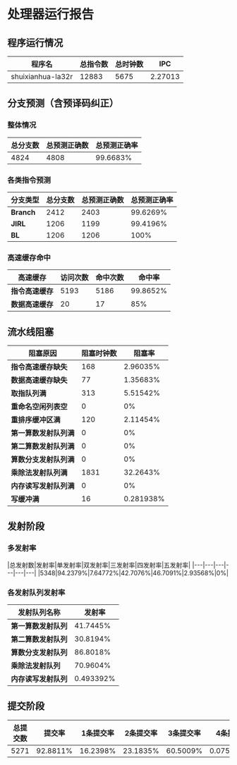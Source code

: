 # 处理器运行报告
## 程序运行情况
|程序名|总指令数|总时钟数|IPC|
|---|---|---|---|
|shuixianhua-la32r|12883|5675|2.27013|

## 分支预测（含预译码纠正）
### 整体情况
|总分支数|总预测正确数|总预测正确率|
|---|---|---|
|4824|4808|99.6683%|

### 各类指令预测
|分支类型|总分支数|总预测正确数|总预测正确率|
|---|---|---|---|
|**Branch**| 2412 | 2403 | 99.6269%|
|**JIRL**| 1206 | 1199 | 99.4196%|
|**BL**| 1206 | 1206 | 100%|

### 高速缓存命中
|高速缓存|访问次数|命中次数|命中率|
|---|---|---|---|
|**指令高速缓存**| 5193 | 5186 | 99.8652%|
|**数据高速缓存**| 20 | 17 | 85%|
## 流水线阻塞
|阻塞原因|阻塞时钟数|阻塞率|
|---|---|---|
|**指令高速缓存缺失**| 168 | 2.96035%|
|**数据高速缓存缺失**| 77 | 1.35683%|
|**取指队列满**| 313 | 5.51542%|
|**重命名空闲列表空**|0 | 0%|
|**重排序缓冲区满**|120 | 2.11454%|
|**第一算数发射队列满**|0 | 0%|
|**第二算数发射队列满**|0 | 0%|
|**算数分支发射队列满**|0 | 0%|
|**乘除法发射队列满**|1831 | 32.2643%|
|**内存读写发射队列满**|0 | 0%|
|**写缓冲满**|16 | 0.281938%|

## 发射阶段
### 多发射率
|总发射数|发射率|单发射率|双发射率|三发射率|四发射率|五发射率|
|---|---|---|---|---|---|
|5348|94.2379%|7.64772%|42.7076%|46.7091%|2.93568%|0%|

### 各发射队列发射率
|发射队列名称|发射率|
|---|---|
|**第一算数发射队列**|41.7445%|
|**第二算数发射队列**|30.8194%|
|**算数分支发射队列**|86.8018%|
|**乘除法发射队列**|70.9604%|
|**内存读写发射队列**|0.493392%|

## 提交阶段
|总提交数|提交率|1条提交率|2条提交率|3条提交率|4条提交率|
|---|---|---|---|---|---|
|5271|92.8811%|16.2398%|23.1835%|60.5009%|0.0758869%|
